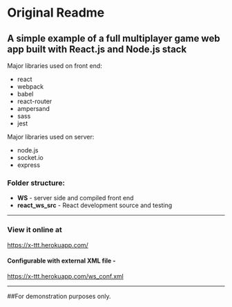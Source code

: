 # Original Readme
## A simple example of a full multiplayer game web app built with React.js and Node.js stack

Major libraries used on front end:
- react
- webpack
- babel
- react-router
- ampersand
- sass
- jest

Major libraries used on server:
- node.js
- socket.io
- express

### Folder structure:
- **WS** - server side and compiled front end
- **react_ws_src** - React development source and testing

---

### View it online at 
https://x-ttt.herokuapp.com/

#### Configurable with external XML file - 
https://x-ttt.herokuapp.com/ws_conf.xml

---

##For demonstration purposes only.
